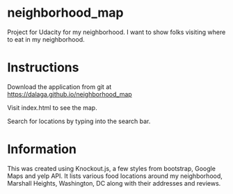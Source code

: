 # neighborhood_map
Project for Udacity for my neighborhood. I want to show folks visiting where to eat in my neighborhood.

# Instructions
Download the application from git at https://dalaga.github.io/neighborhood_map

Visit index.html to see the map.

Search for locations by typing into the search bar.


# Information
This was created using Knockout.js, a few styles from bootstrap, Google Maps and yelp API. It lists various food locations around my neighborhood, Marshall Heights, Washington, DC along with their addresses and reviews.

